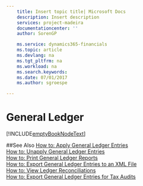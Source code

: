 ```yaml
---
    title: Insert topic title| Microsoft Docs
    description: Insert description
    services: project-madeira
    documentationcenter: ''
    author: SorenGP

    ms.service: dynamics365-financials
    ms.topic: article
    ms.devlang: na
    ms.tgt_pltfrm: na
    ms.workload: na
    ms.search.keywords:
    ms.date: 07/01/2017
    ms.author: sgroespe

---
```

# General Ledger
[!INCLUDE[emptyBookNodeText](../../includes/emptybooknodetext_md.md)]

##See Also
[How to: Apply General Ledger Entries](how-to-apply-general-ledger-entries.md)  
[How to: Unapply General Ledger Entries](how-to-unapply-general-ledger-entries.md)  
[How to: Print General Ledger Reports](how-to-print-general-ledger-reports.md)  
[How to: Export General Ledger Entries to an XML File](how-to-export-general-ledger-entries-to-an-xml-file.md)  
[How to: View Ledger Reconciliations](how-to-view-ledger-reconciliations.md)  
[How to: Export General Ledger Entries for Tax Audits](how-to-export-general-ledger-entries-for-tax-audits.md)  
